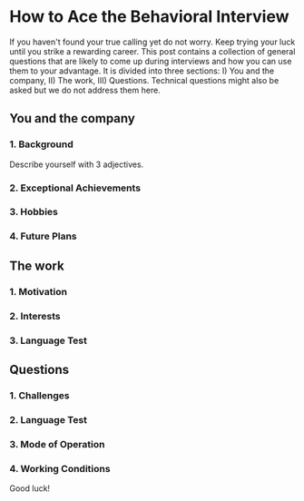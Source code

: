# How to Ace the Behavioral Interview

If you haven't found your true calling yet do not worry. Keep trying your luck until you strike a rewarding career. This post contains a collection of general questions that are likely to come up during interviews and how you can use them to your advantage. It is divided into three sections: I) You and the company, II) The work, III) Questions. Technical questions might also be asked but we do not address them here.

## You and the company
### 1. Background
Describe yourself with 3 adjectives.
### 2. Exceptional Achievements
### 3. Hobbies
### 4. Future Plans

## The work
### 1. Motivation
### 2. Interests
### 3. Language Test


## Questions
### 1. Challenges
### 2. Language Test
### 3. Mode of Operation
### 4. Working Conditions


Good luck!

